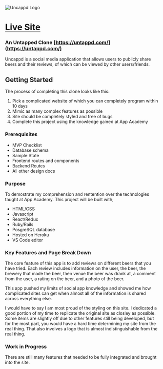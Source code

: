 ![Uncappd Logo](https://uncappd.herokuapp.com/assets/uncappd-cfa9569abed690055e33adab5a7e13102c776907ab1e1bd011dc12fb1dab16a8.png "Uncappd Logo")

# [Live Site](https://uncappd.herokuapp.com/#/)
### An Untapped Clone [https://untappd.com/](https://untappd.com/)

Uncappd is a social media application that allows users to publicly share beers and their reviews, of which can be viewed by other users/friends.

## Getting Started

The process of completing this clone looks like this:
1. Pick a complicated website of which you can completely program within 10 days
2. Mimic as many complex features as possible 
3. Site should be completely styled and free of bugs
4. Complete this project using the knowledge gained at App Academy

### Prerequisites

* MVP Checklist
* Database schema
* Sample State
* Frontend routes and components
* Backend Routes
* All other design docs

### Purpose

To demostrate my comprehension and rentention over the technologies taught at App Academy.
This project will be built with;

* HTML/CSS
* Javascript
* React/Redux
* Ruby/Rails
* PosgreSQL database
* Hosted on Heroku
* VS Code editor

### Key Features and Page Break Down

The core feature of this app is to add reviews on different beers that you have tried.
Each review includes information on the user, the beer, the brewery that made the beer, then venue the beer was drank at, a comment from the user, a rating on the beer, and a photo of the beer.

This app pushed my limits of social app knowledge and showed me how complicated sites can get when almost all of the information is shared across everything else. 

I would have to say I am most proud of the styling on this site. I dedicated a good portion of my time to replicate the original site as closley as possible. Some items are slightly off due to other features still being developed, but for the most part, you would have a hard time determining my site from the real thing. That also involves a logo that is almost indistinguishable from the real thing.

### Work in Progress

There are still many features that needed to be fully integrated and brought into the site.
